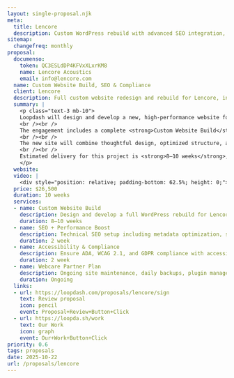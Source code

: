 ```yaml
---  
layout: single-proposal.njk  
meta:  
  title: Lencore  
  description: Custom WordPress rebuild with advanced SEO integration, accessibility compliance, and ongoing hosting and support.  
sitemap:  
  changefreq: monthly  
proposal:  
  documenso:  
    token: QC3ESLdDP4KFVxXLxrKM8
    name: Lencore Acoustics  
    email: info@lencore.com  
  name: Custom Website Build, SEO & Compliance  
  client: Lencore  
  description: Full custom website redesign and rebuild for Lencore, including SEO integration, accessibility compliance, and ongoing support.  
  summary: |  
    <p class="text-3 mb-10">
    Loopdash will design and develop a new, high-performance website for <strong>Lencore</strong> — built to reflect their leadership in sound masking and acoustic solutions while meeting modern web standards.  
    <br /><br />  
    The engagement includes a complete <strong>Custom Website Build</strong> in WordPress with responsive design, technical SEO setup, and accessibility compliance for ADA/WCAG/GDPR standards.  
    <br /><br />  
    The new site will combine thoughtful design, optimized structure, and measurable performance improvements to support growth, brand trust, and lead generation.  
    <br /><br />  
    Estimated delivery for this project is <strong>8–10 weeks</strong>, including all build and integration phases. Please review <a href="{{ proposal.links[0].url }}" target="_blank" class="link plausible-event-name=Proposal+Sign+Link+Click">your proposal</a> for details or learn more <a href="/about" target="_blank" class="link plausible-event-name=Proposal+About+Link+Click">about us</a> and our <a href="/faq" target="_blank" class="link plausible-event-name=Proposal+FAQ+Link+Click">common questions</a>.  
    </p>  
  website:   
  video: |  
    <div style="position: relative; padding-bottom: 62.5%; height: 0;"><iframe src="https://www.loom.com/embed/7899fddf0b7f40dd9c7a66d9e47ae62b?sid=b915dd0a-60ad-4e53-9fd3-8fd692172814" frameborder="0" webkitallowfullscreen mozallowfullscreen allowfullscreen style="position: absolute; top: 0; left: 0; width: 100%; height: 100%;"></iframe></div>
  price: $26,500  
  duration: 10 weeks  
  services:  
  - name: Custom Website Build  
    description: Design and develop a full WordPress rebuild for Lencore with modern layout, flexible content blocks, and hybrid data visualization. Includes content migration, responsive design, and multiple custom page templates & forms.  
    duration: 8–10 weeks  
  - name: SEO + Performance Boost  
    description: Technical SEO setup including metadata optimization, schema markup, speed improvements, and Google Search Console integration to enhance organic visibility and site performance.  
    duration: 2 week  
  - name: Accessibility & Compliance  
    description: Ensure ADA, WCAG 2.1, and GDPR compliance with accessibility testing, structure validation, and clear labeling to meet international standards and improve user trust.  
    duration: 2 week  
  - name: Webcare Partner Plan  
    description: Ongoing site maintenance, daily backups, plugin management, visual regression testing, 30 monthly hours for updates or edits or feature enhancements. Weekly call cadence.
    duration: Ongoing 
  links:  
  - url: https://loopdash.com/proposals/lencore/sign  
    text: Review proposal  
    icon: pencil  
    event: Proposal+Review+Button+Click  
  - url: https://loopda.sh/work  
    text: Our Work  
    icon: graph  
    event: Our+Work+Button+Click  
priority: 0.6  
tags: proposals  
date: 2025-10-22  
url: /proposals/lencore  
---
```

